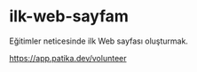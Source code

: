 # ilk-web-sayfam
Eğitimler neticesinde ilk Web sayfası oluşturmak.

https://app.patika.dev/volunteer
